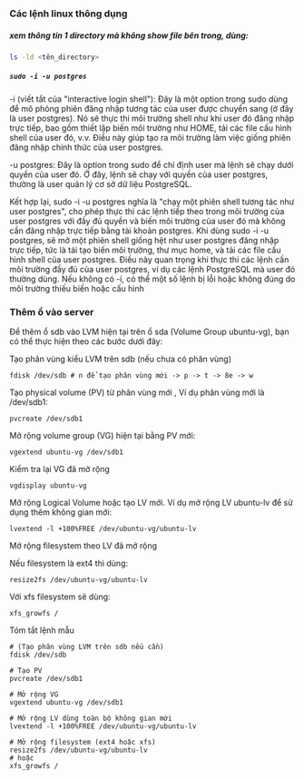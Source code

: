 ### Các lệnh linux thông dụng

##### xem thông tin 1 directory mà không show file bên trong, dùng:

```bash
ls -ld <tên_directory>
```
##### ```sudo -i -u postgres```

-i (viết tắt của "interactive login shell"): Đây là một option trong sudo dùng để mô phỏng phiên đăng nhập tương tác của user được chuyển sang (ở đây là user postgres). Nó sẽ thực thi môi trường shell như khi user đó đăng nhập trực tiếp, bao gồm thiết lập biến môi trường như HOME, tải các file cấu hình shell của user đó, v.v. Điều này giúp tạo ra môi trường làm việc giống phiên đăng nhập chính thức của user postgres.

-u postgres: Đây là option trong sudo để chỉ định user mà lệnh sẽ chạy dưới quyền của user đó. Ở đây, lệnh sẽ chạy với quyền của user postgres, thường là user quản lý cơ sở dữ liệu PostgreSQL.

Kết hợp lại, sudo -i -u postgres nghĩa là "chạy một phiên shell tương tác như user postgres", cho phép thực thi các lệnh tiếp theo trong môi trường của user postgres với đầy đủ quyền và biến môi trường của user đó mà không cần đăng nhập trực tiếp bằng tài khoản postgres. Khi dùng sudo -i -u postgres, sẽ mở một phiên shell giống hệt như user postgres đăng nhập trực tiếp, tức là tái tạo biến môi trường, thư mục home, và tải các file cấu hình shell của user postgres. Điều này quan trọng khi thực thi các lệnh cần môi trường đầy đủ của user postgres, ví dụ các lệnh PostgreSQL mà user đó thường dùng. Nếu không có -i, có thể một số lệnh bị lỗi hoặc không đúng do môi trường thiếu biến hoặc cấu hình

### Thêm ổ vào server

Để thêm ổ sdb vào LVM hiện tại trên ổ sda (Volume Group ubuntu-vg), bạn có thể thực hiện theo các bước dưới đây:


Tạo phân vùng kiểu LVM trên sdb (nếu chưa có phân vùng)

```
fdisk /dev/sdb # n để tạo phân vùng mới -> p -> t -> 8e -> w
```


Tạo physical volume (PV) từ phân vùng mới , Ví dụ phân vùng mới là /dev/sdb1:

```
pvcreate /dev/sdb1
```

Mở rộng volume group (VG) hiện tại bằng PV mới:

```
vgextend ubuntu-vg /dev/sdb1
```

Kiểm tra lại VG đã mở rộng

```
vgdisplay ubuntu-vg
```

Mở rộng Logical Volume hoặc tạo LV mới. Ví dụ mở rộng LV ubuntu-lv để sử dụng thêm không gian mới:

```
lvextend -l +100%FREE /dev/ubuntu-vg/ubuntu-lv
```

Mở rộng filesystem theo LV đã mở rộng

Nếu filesystem là ext4 thì dùng:

```
resize2fs /dev/ubuntu-vg/ubuntu-lv
```

Với xfs filesystem sẽ dùng:

```
xfs_growfs /
```


Tóm tắt lệnh mẫu
```
# (Tạo phân vùng LVM trên sdb nếu cần)
fdisk /dev/sdb  

# Tạo PV
pvcreate /dev/sdb1

# Mở rộng VG
vgextend ubuntu-vg /dev/sdb1

# Mở rộng LV dùng toàn bộ không gian mới
lvextend -l +100%FREE /dev/ubuntu-vg/ubuntu-lv

# Mở rộng filesystem (ext4 hoặc xfs)
resize2fs /dev/ubuntu-vg/ubuntu-lv
# hoặc
xfs_growfs /
```
